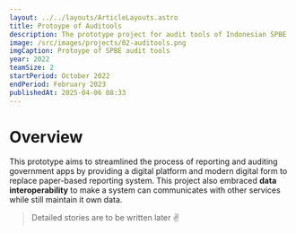 ```yaml
---
layout: ../../layouts/ArticleLayouts.astro
title: Protoype of Auditools
description: The prototype project for audit tools of Indonesian SPBE
image: /src/images/projects/02-auditools.png
imgCaption: Protoype of SPBE audit tools
year: 2022
teamSize: 2
startPeriod: October 2022
endPeriod: February 2023
publishedAt: 2025-04-06 08:33
---
```


# Overview

This prototype aims to streamlined the process of reporting and auditing government apps by providing a digital platform and modern digital form to replace paper-based reporting system. This project also embraced **data interoperability** to make a system can communicates with other services while still maintain it own data.

> Detailed stories are to be written later ✌
